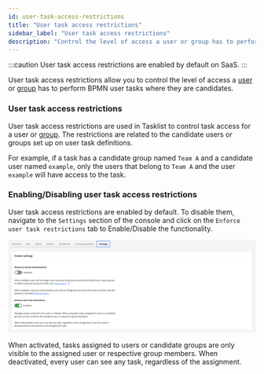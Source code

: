 ```yaml
---
id: user-task-access-restrictions
title: "User task access restrictions"
sidebar_label: "User task access restrictions"
description: "Control the level of access a user or group has to perform tasks in the system via user task access restrictions."
---
```


:::caution
User task access restrictions are enabled by default on SaaS.
:::

User task access restrictions allow you to control the level of access a [user](../../console/manage-organization/manage-users.md) or
[group](user-groups.md) has to perform BPMN user tasks where they are candidates.

### User task access restrictions

User task access restrictions are used in Tasklist to control task access for a
user or [group](user-groups.md). The restrictions are
related to the candidate users or groups set up on user task definitions.

For example, if a task has a candidate group named `Team A` and a candidate user named `example`, only the
users that belong to `Team A` and the user `example` will have access to the task.

### Enabling/Disabling user task access restrictions

User task access restrictions are enabled by default. To disable them, navigate to the `Settings` section of the console and click on the `Enforce user task restrictions` tab to Enable/Disable the functionality.

![Enabling User Task Restriction](../assets/access-control/enforce-user-task-restriction.png)

When activated, tasks assigned to users or candidate groups are only visible to the assigned user or respective group members. When deactivated, every user can see any task, regardless of the assignment.
